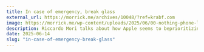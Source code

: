 ```yaml
---
title: In case of emergency, break glass
external_url: https://morrick.me/archives/10048/?ref=krabf.com
image: https://morrick.me/wp-content/uploads/2025/06/00-nothing-phone-lockscreen.png
description: Riccardo Mori talks about how Apple seems to beprioritizing visual consistency across its platforms at the expense of usability and distinctiveness.
date: 2025-06-14
slug: "in-case-of-emergency-break-glass"
---
```

